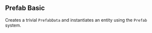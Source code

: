 ## Prefab Basic

Creates a trivial `PrefabData` and instantiates an entity using the `Prefab` system.
